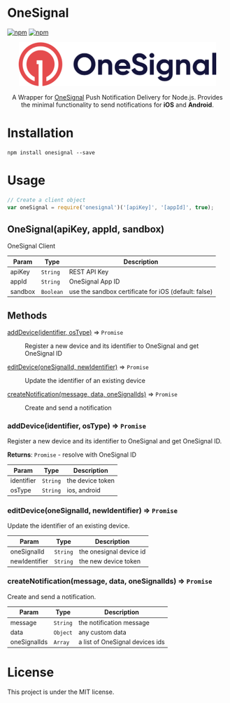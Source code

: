 # OneSignal

[![npm](https://img.shields.io/npm/v/onesignal.svg)](https://www.npmjs.com/package/onesignal)
[![npm](https://img.shields.io/npm/l/onesignal.svg)](https://github.com/faressoft/onesignal/blob/master/LICENSE)

<p align="center">
<img src="/logo.png?raw=true" alt="OneSignal Logo" height="100" />
</p>

<p align="center">
A Wrapper for <a href="https://onesignal.com">OneSignal</a> Push Notification Delivery for Node.js. Provides the minimal functionality to send notifications for <strong>iOS</strong> and <strong>Android</strong>.
</p>

# Installation

```
npm install onesignal --save
```

# Usage

```js
// Create a client object
var oneSignal = require('onesignal')('[apiKey]', '[appId]', true);
```

## OneSignal(apiKey, appId, sandbox)
OneSignal Client

| Param | Type | Description |
| --- | --- | --- |
| apiKey | <code>String</code> | REST API Key |
| appId | <code>String</code> | OneSignal App ID |
| sandbox | <code>Boolean</code> | use the sandbox certificate for iOS (default: false) |

## Methods

<dl>
<dt><a href="#addDevice">addDevice(identifier, osType)</a> ⇒ <code>Promise</code></dt>
<dd><p>Register a new device and its identifier to OneSignal and get OneSignal ID</p></dd>
<dt><a href="#editDevice">editDevice(oneSignalId, newIdentifier)</a> ⇒ <code>Promise</code></dt>
<dd><p>Update the identifier of an existing device</p></dd>
<dt><a href="#createNotification">createNotification(message, data, oneSignalIds)</a> ⇒ <code>Promise</code></dt>
<dd><p>Create and send a notification</p></dd>
</dl>

<a name="addDevice"></a>

### addDevice(identifier, osType) ⇒ <code>Promise</code>
Register a new device and its identifier to OneSignal and get OneSignal ID.

**Returns**: <code>Promise</code> - resolve with OneSignal ID  

| Param | Type | Description |
| --- | --- | --- |
| identifier | <code>String</code> | the device token |
| osType | <code>String</code> | ios, android |

<a name="editDevice"></a>

### editDevice(oneSignalId, newIdentifier) ⇒ <code>Promise</code>
Update the identifier of an existing device.


| Param | Type | Description |
| --- | --- | --- |
| oneSignalId | <code>String</code> | the onesignal device id |
| newIdentifier | <code>String</code> | the new device token |

<a name="createNotification"></a>

### createNotification(message, data, oneSignalIds) ⇒ <code>Promise</code>
Create and send a notification.


| Param | Type | Description |
| --- | --- | --- |
| message | <code>String</code> | the notification message | 
| data | <code>Object</code> | any custom data | 
| oneSignalIds | <code>Array</code> | a list of OneSignal devices ids | 

# License

This project is under the MIT license.
